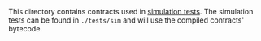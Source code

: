 This directory contains contracts used in [simulation tests](https://docs.near.org/docs/develop/contracts/rust/testing-rust-contracts#simulation-tests).
The simulation tests can be found in `./tests/sim` and will use the compiled contracts' bytecode.